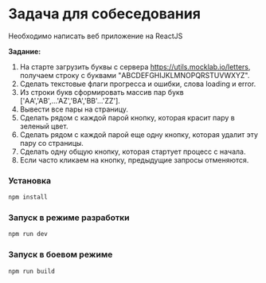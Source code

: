 # Задача для собеседования

Необходимо написать веб приложение на ReactJS

**Задание:**
1. На старте загрузить буквы с сервера https://utils.mocklab.io/letters, получаем строку с буквами "ABCDEFGHIJKLMNOPQRSTUVWXYZ".
2. Сделать текстовые флаги прогресса и ошибки, слова loading и error.
4. Из строки букв сформировать массив пар букв ['AA','AB',...'AZ','BA','BB'...'ZZ'].
5. Вывести все пары на страницу.
6. Сделать рядом с каждой парой кнопку, которая красит пару в зеленый цвет.
7. Сделать рядом с каждой парой еще одну кнопку, которая удалит эту пару со страницы.
8. Сделать одну общую кнопку, которая стартует процесс с начала. 
9. Если часто кликаем на кнопку, предыдущие запросы отменяются.

### Установка

```sh
npm install
```

### Запуск в режиме разработки

```sh
npm run dev
```

### Запуск в боевом режиме

```sh
npm run build
```
